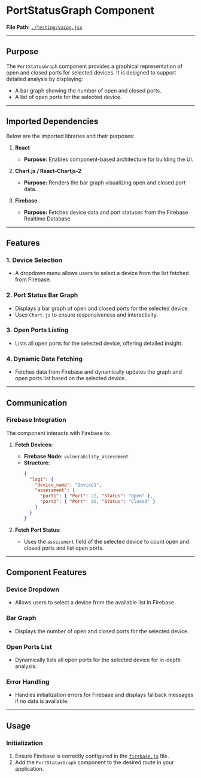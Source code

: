 # PortStatusGraph Component

**File Path:** [`./Testing/VaLog.jsx`](https://github.com/mrunmeumeu/DLP/blob/ADMIN_FRONTEND/Testing/VaLog.jsx)

---

## **Purpose**
The `PortStatusGraph` component provides a graphical representation of open and closed ports for selected devices. It is designed to support detailed analysis by displaying:
- A bar graph showing the number of open and closed ports.
- A list of open ports for the selected device.

---

## **Imported Dependencies**
Below are the imported libraries and their purposes:

1. **React** 
   - **Purpose:** Enables component-based architecture for building the UI.

2. **Chart.js / React-Chartjs-2**
   - **Purpose:** Renders the bar graph visualizing open and closed port data.

3. **Firebase**
   - **Purpose:** Fetches device data and port statuses from the Firebase Realtime Database.

---

## **Features**

### **1. Device Selection**
- A dropdown menu allows users to select a device from the list fetched from Firebase.

### **2. Port Status Bar Graph**
- Displays a bar graph of open and closed ports for the selected device.
- Uses `Chart.js` to ensure responsiveness and interactivity.

### **3. Open Ports Listing**
- Lists all open ports for the selected device, offering detailed insight.

### **4. Dynamic Data Fetching**
- Fetches data from Firebase and dynamically updates the graph and open ports list based on the selected device.

---

## **Communication**

### **Firebase Integration**
The component interacts with Firebase to:
1. **Fetch Devices:**
   - **Firebase Node:** `vulnerability_assessment`
   - **Structure:**
     ```json
     {
       "log1": {
         "device_name": "Device1",
         "assessment": {
           "port1": { "Port": 22, "Status": "Open" },
           "port2": { "Port": 80, "Status": "Closed" }
         }
       }
     }
     ```

2. **Fetch Port Status:**
   - Uses the `assessment` field of the selected device to count open and closed ports and list open ports.

---

## **Component Features**

### **Device Dropdown**
- Allows users to select a device from the available list in Firebase.

### **Bar Graph**
- Displays the number of open and closed ports for the selected device.

### **Open Ports List**
- Dynamically lists all open ports for the selected device for in-depth analysis.

### **Error Handling**
- Handles initialization errors for Firebase and displays fallback messages if no data is available.

---

## **Usage**

### **Initialization**
1. Ensure Firebase is correctly configured in the [`firebase.js`](https://github.com/mrunmeumeu/DLP/blob/ADMIN_FRONTEND/src/firebase.js) file.
2. Add the `PortStatusGraph` component to the desired route in your application.
